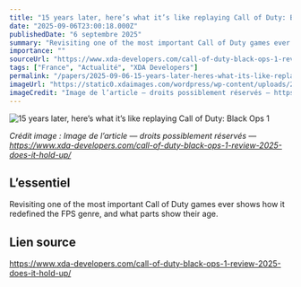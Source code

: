 ```yaml
---
title: "15 years later, here’s what it’s like replaying Call of Duty: Black Ops 1"
date: "2025-09-06T23:00:18.000Z"
publishedDate: "6 septembre 2025"
summary: "Revisiting one of the most important Call of Duty games ever shows how it redefined the FPS genre, and what parts show their age."
importance: ""
sourceUrl: "https://www.xda-developers.com/call-of-duty-black-ops-1-review-2025-does-it-hold-up/"
tags: ["France", "Actualité", "XDA Developers"]
permalink: "/papers/2025-09-06-15-years-later-heres-what-its-like-replaying-call-of-duty-black-ops-1"
imageUrl: "https://static0.xdaimages.com/wordpress/wp-content/uploads/2025/09/call-of-duty-black-ops-1-frank-woods-cover.jpg?w=1600&h=900&fit=crop"
imageCredit: "Image de l’article — droits possiblement réservés — https://www.xda-developers.com/call-of-duty-black-ops-1-review-2025-does-it-hold-up/"
---
```


![15 years later, here’s what it’s like replaying Call of Duty: Black Ops 1](https://static0.xdaimages.com/wordpress/wp-content/uploads/2025/09/call-of-duty-black-ops-1-frank-woods-cover.jpg?w=1600&h=900&fit=crop)

*Crédit image : Image de l’article — droits possiblement réservés — https://www.xda-developers.com/call-of-duty-black-ops-1-review-2025-does-it-hold-up/*

## L’essentiel

Revisiting one of the most important Call of Duty games ever shows how it redefined the FPS genre, and what parts show their age.

## Lien source

https://www.xda-developers.com/call-of-duty-black-ops-1-review-2025-does-it-hold-up/
